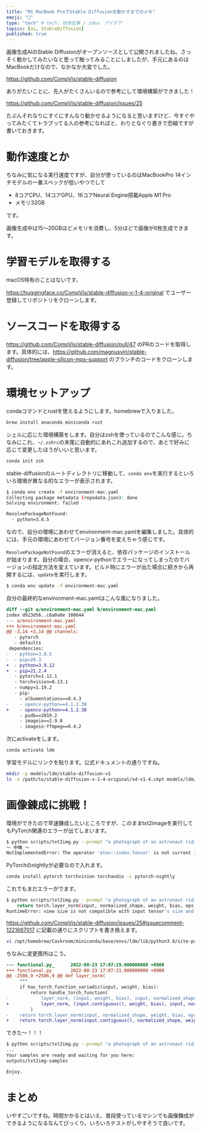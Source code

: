 ```yaml
---
title: "M1 MacBook ProでStable Diffusionを動かすまでのメモ"
emoji: "🎼"
type: "tech" # tech: 技術記事 / idea: アイデア
topics: [ai, StableDiffusion]
published: true
---
```


画像生成AIのStable Diffusionがオープンソースとして公開されましたね。さっそく動かしてみたいなと思って触ってみることにしましたが、手元にあるのはMacBookだけなので、なかなか大変でした。

https://github.com/CompVis/stable-diffusion

ありがたいことに、先人がたくさんいるので参考にして環境構築ができました！

https://github.com/CompVis/stable-diffusion/issues/25

たぶんそれなりにすぐにすんなり動かせるようになると思いますけど、今すぐやってみたくてトラブってる人の参考になればと、わりとなぐり書きで恐縮ですが書いておきます。

# 動作速度とか

ちなみに気になる実行速度ですが、自分が使っているのはMacBookPro 14インチモデルの一番スペックが低いやつでして

- 8コアCPU、14コアGPU、16コアNeural Engine搭載Apple M1 Pro
- メモリ32GB

です。

画像生成中は15〜20GBほどメモリを消費し、5分ほどで画像が6枚生成できます。

# 学習モデルを取得する

macOS特有のことはないです。

https://huggingface.co/CompVis/stable-diffusion-v-1-4-original でユーザー登録してリポジトリをクローンします。

# ソースコードを取得する

https://github.com/CompVis/stable-diffusion/pull/47 のPRのコードを取得します。具体的には、https://github.com/magnusviri/stable-diffusion/tree/apple-silicon-mps-support のブランチのコードをクローンします。

# 環境セットアップ

condaコマンドとrustを使えるようにします。homebrewで入りました。

```sh
brew install anaconda miniconda rust
```

シェルに応じた環境構築をします。自分はzshを使っているのでこんな感じ。ちなみにこれ、`~/.zshrc`の末尾に自動的にあれこれ追加するので、あとで好みに応じて変更したほうがいいと思います。

```sh
conda init zsh
```

stable-diffusionのルートディレクトリに移動して、`conda env`を実行するといろいろ環境が異なる的なエラーが表示されます。

```sh
$ conda env create -f environment-mac.yaml
Collecting package metadata (repodata.json): done
Solving environment: failed

ResolvePackageNotFound:
  - python=3.8.5
```

なので、自分の環境にあわせてenvironment-mac.yamlを編集しました。具体的には、手元の環境にあわせてバージョン番号を変えちゃう感じです。

`ResolvePackageNotFound`のエラーが消えると、依存パッケージのインストールが始まります。自分の場合、opencv-pythonでエラーになってしまったのでバージョンの指定方法を変えています。ビルド時にエラーが出た場合に続きから再開するには、`update`を実行します。

```sh
$ conda env update -f environment-mac.yaml
```

自分の最終的なenvironment-mac.yamlはこんな風になりました。

```diff
diff --git a/environment-mac.yaml b/environment-mac.yaml
index d923d56..c8a0a8e 100644
--- a/environment-mac.yaml
+++ b/environment-mac.yaml
@@ -3,14 +3,14 @@ channels:
   - pytorch
   - defaults
 dependencies:
-  - python=3.8.5
-  - pip=20.3
+  - python=3.9.12
+  - pip=21.2.4
   - pytorch=1.12.1
   - torchvision=0.13.1
   - numpy=1.19.2
   - pip:
     - albumentations==0.4.3
-    - opencv-python==4.1.2.30
+    - opencv-python>=4.1.2.30
     - pudb==2019.2
     - imageio==2.9.0
     - imageio-ffmpeg==0.4.2
```

次にactivateをします。

```sh
conda activate ldm
```

学習モデルにリンクを貼ります。公式ドキュメントの通りですね。

```sh
mkdir -p models/ldm/stable-diffusion-v1
ln -s /path/to/stable-diffusion-v-1-4-original/sd-v1-4.ckpt models/ldm/stable-diffusion-v1/model.ckpt
```

# 画像錬成に挑戦！

環境ができたので早速錬成したいところですが、このままtxt2imageを実行してもPyTorch関連のエラーが出てしまいます。

```sh
$ python scripts/txt2img.py --prompt "a photograph of an astronaut riding a horse" --plms 
〜 中略 〜
NotImplementedError: The operator 'aten::index.Tensor' is not current implemented for the MPS device. If you want this op to be added in priority during the prototype phase of this feature, please comment on https://github.com/pytorch/pytorch/issues/77764. As a temporary fix, you can set the environment variable `PYTORCH_ENABLE_MPS_FALLBACK=1` to use the CPU as a fallback for this op. WARNING: this will be slower than running natively on MPS. (ldm) hawk:~/ghq/../magnusviri/stable-diffusion
```

PyTorchのnightlyが必要なので入れます。

```sh
conda install pytorch torchvision torchaudio -c pytorch-nightly
```

これでもまだエラーがでます。

```sh
$ python scripts/txt2img.py --prompt "a photograph of an astronaut riding a horse" --plms 
    return torch.layer_norm(input, normalized_shape, weight, bias, eps, torch.backends.cudnn.enabled)
RuntimeError: view size is not compatible with input tensor's size and stride (at least one dimension spans across two contiguous subspaces). Use .reshape(...) instead.
```

https://github.com/CompVis/stable-diffusion/issues/25#issuecomment-1221667017 に記載の通りにスクリプトを書き換えます。

```sh
vi /opt/homebrew/Caskroom/miniconda/base/envs/ldm/lib/python3.9/site-packages/torch/nn/functional.py
```

ちなみに変更箇所はこう。

```diff
--- functional.py_      2022-08-23 17:07:29.000000000 +0900
+++ functional.py       2022-08-23 17:07:31.000000000 +0900
@@ -2506,9 +2506,9 @@ def layer_norm(
     """
     if has_torch_function_variadic(input, weight, bias):
         return handle_torch_function(
-            layer_norm, (input, weight, bias), input, normalized_shape, weight=weight, bias=bias, eps=eps
+            layer_norm, (input.contiguous(), weight, bias), input, normalized_shape, weight=weight, bias=bias, eps=eps
         )
-    return torch.layer_norm(input, normalized_shape, weight, bias, eps, torch.backends.cudnn.enabled)
+    return torch.layer_norm(input.contiguous(), normalized_shape, weight, bias, eps, torch.backends.cudnn.enabled)
```

できた〜！！！

```sh
$ python scripts/txt2img.py --prompt "a photograph of an astronaut riding a horse" --plms 
...
Your samples are ready and waiting for you here:
outputs/txt2img-samples

Enjoy.
```

# まとめ

いやすごいですね。時間かかるとはいえ、普段使っているマシンでも画像錬成ができるようになるなんてびっくり。いろいろテストがしやすそうで良いです。

